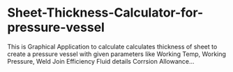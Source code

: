 # Sheet-Thickness-Calculator-for-pressure-vessel
This is Graphical Application to calculate calculates thickness of sheet to create a pressure vessel with given parameters like
Working Temp,
Working Pressure,
Weld Join Efficiency
Fluid details
Corrsion Allowance...
